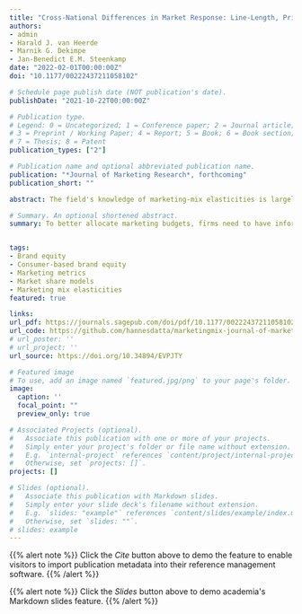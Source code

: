 ```yaml
---
title: "Cross-National Differences in Market Response: Line-Length, Price, and Distribution Elasticities in 14 Indo-Pacific Rim Economies"
authors:
- admin
- Harald J. van Heerde
- Marnik G. Dekimpe
- Jan-Benedict E.M. Steenkamp
date: "2022-02-01T00:00:00Z"
doi: "10.1177/00222437211058102"

# Schedule page publish date (NOT publication's date).
publishDate: "2021-10-22T00:00:00Z"

# Publication type.
# Legend: 0 = Uncategorized; 1 = Conference paper; 2 = Journal article;
# 3 = Preprint / Working Paper; 4 = Report; 5 = Book; 6 = Book section;
# 7 = Thesis; 8 = Patent
publication_types: ["2"]

# Publication name and optional abbreviated publication name.
publication: "*Journal of Marketing Research*, forthcoming"
publication_short: ""

abstract: The field's knowledge of marketing-mix elasticities is largely restricted to developed countries in the North-Atlantic region, even though other parts of the world—especially the Indo-Pacific Rim region—have become economic powerhouses. To better allocate marketing budgets, firms need to have information about marketing-mix elasticities for countries outside the North-Atlantic region. The authors use data covering over 1,600 brands from 14 product categories collected in 7 developed and 7 emerging Indo-Pacific Rim countries across more than 10 years to estimate marketing elasticities for line length, price, and distribution and examine which brand, category, and country factors influence these elasticities. Averaged across brands, categories, and countries, line-length elasticity is .459, price elasticity is −.422, and distribution elasticity is .368, but with substantial variation across brands, categories, and countries. Contrary to what has been suggested in previous research, the authors find no systematic differences in marketing responsiveness between emerging and developed economies. Instead, the key country-level factor driving elasticities is societal stratification, with Hofstede's measure of power inequality (power distance) as its cultural manifestation and income inequality as its economic manifestation. As the effects of virtually all brand, category, and country factors differ across the three marketing-mix instruments, the field needs new theorizing that is contingent on the marketing-mix instrument studied.

# Summary. An optional shortened abstract.
summary: To better allocate marketing budgets, firms need to have information about marketing-mix elasticities for countries outside the North-Atlantic region. We estimate marketing elasticities for more than 1,600 brands from 7 developed and 7 emerging Indo-Pacific Rim countries.


tags:
- Brand equity
- Consumer-based brand equity
- Marketing metrics
- Market share models
- Marketing mix elasticities
featured: true

links:
url_pdf: https://journals.sagepub.com/doi/pdf/10.1177/00222437211058102
url_code: https://github.com/hannesdatta/marketingmix-journal-of-marketing-research
# url_poster: ''
# url_project: ''
url_source: https://doi.org/10.34894/EVPJTY

# Featured image
# To use, add an image named `featured.jpg/png` to your page's folder.
image:
  caption: ''
  focal_point: ""
  preview_only: true

# Associated Projects (optional).
#   Associate this publication with one or more of your projects.
#   Simply enter your project's folder or file name without extension.
#   E.g. `internal-project` references `content/project/internal-project/index.md`.
#   Otherwise, set `projects: []`.
projects: []

# Slides (optional).
#   Associate this publication with Markdown slides.
#   Simply enter your slide deck's filename without extension.
#   E.g. `slides: "example"` references `content/slides/example/index.md`.
#   Otherwise, set `slides: ""`.
# slides: example
---
```


{{% alert note %}}
Click the *Cite* button above to demo the feature to enable visitors to import publication metadata into their reference management software.
{{% /alert %}}

{{% alert note %}}
Click the *Slides* button above to demo academia's Markdown slides feature.
{{% /alert %}}

<!-- Supplementary notes can be added here, including [code and math](https://sourcethemes.com/academic/docs/writing-markdown-latex/). -->
